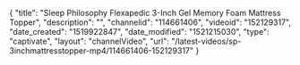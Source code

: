 {
    "title": "Sleep Philosophy Flexapedic 3-Inch Gel Memory Foam Mattress Topper",
    "description": "",
    "channelid": "114661406",
    "videoid": "152129317",
    "date_created": "1519922847",
    "date_modified": "1521215030",
    "type": "captivate",
    "layout": "channelVideo",
    "url": "\/latest-videos\/sp-3inchmattresstopper-mp4\/114661406-152129317"
}